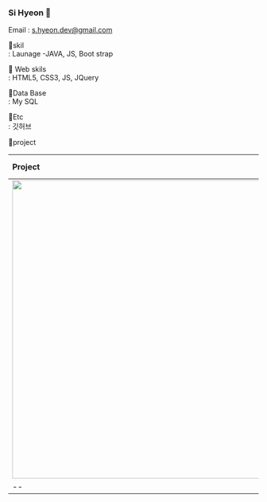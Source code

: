 ### Si Hyeon  🌱 

Email : s.hyeon.dev@gmail.com


🌱skil <br>
  : Launage -JAVA, JS, Boot strap

🌱 Web skils <br>
  : HTML5, CSS3, JS, JQuery

🌱Data Base <br>
  : My SQL
  
🌱Etc <br>
  : 깃허브

🌱project <br>


|Project|SHINNA HOTEL|
|:--|--|
|<img src="https://user-images.githubusercontent.com/69497828/103214520-f8c97e80-4953-11eb-8c67-6ab2370f397c.jpg" width="500" height="600">|기간 : 2020.12.01. ~ 진행중|
|--|--|
<!--
**sihyeon01/sihyeon01** is a ✨ _special_ ✨ repository because its `README.md` (this file) appears on your GitHub profile.

Here are some ideas to get you started:

- 🔭 I’m currently working on ...
- 🌱 I’m currently learning ...
- 👯 I’m looking to collaborate on ...
- 🤔 I’m looking for help with ...
- 💬 Ask me about ...
- 📫 How to reach me: ...
- 😄 Pronouns: ...
- ⚡ Fun fact: ...
-->
